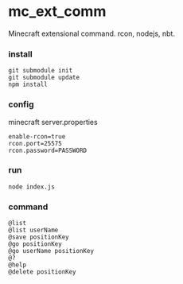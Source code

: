 # mc_ext_comm
Minecraft extensional command. rcon, nodejs, nbt.

### install
```
git submodule init
git submodule update
npm install
```

### config
minecraft server.properties
```
enable-rcon=true
rcon.port=25575
rcon.password=PASSWORD
```

### run
```
node index.js
```
### command
```
@list
@list userName
@save positionKey
@go positionKey
@go userName positionKey
@?
@help
@delete positionKey
```

